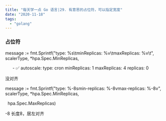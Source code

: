 ```yaml
---
title: "每天学一点 Go 语言|29. 有意思的占位符，可以指定宽度"
date: "2020-11-18"
tags: 
  - "golang"
---
```


### 占位符

message := fmt.Sprintf("type: %s\\tminReplicas: %v\\tmaxReplicas: %v\\t", scalerType, \*hpa.Spec.MinReplicas,  

      - ✅ autoscale: type: cron minReplicas: 1 maxReplicas: 4 replicas: 0

没对齐  

message := fmt.Sprintf("type: %-8smin-replicas: %-8vmax-replicas: %-8v", scalerType, \*hpa.Spec.MinReplicas,

  hpa.Spec.MaxReplicas)  

\-8 长度8，居左对齐
